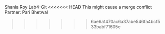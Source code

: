 Shania Roy
Lab4-Git 
<<<<<<< HEAD
This might cause a merge conflict 
Partner:
	Pari Bhetwal
>>>>>>> 6ae6a1470ac6a37abe546fa4bcf533babf71605e
